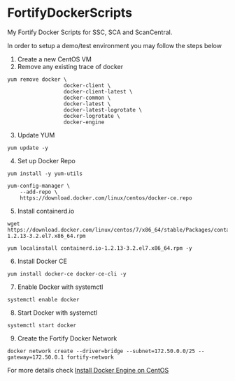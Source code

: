 # FortifyDockerScripts
My Fortify Docker Scripts for SSC, SCA and ScanCentral. 

In order to setup a demo/test environment you may follow the steps below

1. Create a new CentOS VM
2. Remove any existing trace of docker
``` 
yum remove docker \
                  docker-client \
                  docker-client-latest \
                  docker-common \
                  docker-latest \
                  docker-latest-logrotate \
                  docker-logrotate \
                  docker-engine
```
3. Update YUM
``` 
yum update -y 
```
4. Set up Docker Repo
``` 
yum install -y yum-utils

yum-config-manager \
    --add-repo \
    https://download.docker.com/linux/centos/docker-ce.repo
```
5. Install containerd.io
``` 
wget https://download.docker.com/linux/centos/7/x86_64/stable/Packages/containerd.io-1.2.13-3.2.el7.x86_64.rpm

yum localinstall containerd.io-1.2.13-3.2.el7.x86_64.rpm -y
```
6. Install Docker CE
``` 
yum install docker-ce docker-ce-cli -y 
```
7. Enable Docker with systemctl
``` 
systemctl enable docker 
```
8. Start Docker with systemctl
``` 
systemctl start docker 
```
9. Create the Fortify Docker Network
``` 
docker network create --driver=bridge --subnet=172.50.0.0/25 --gateway=172.50.0.1 fortify-network 
```

For more details check [Install Docker Engine on CentOS](https://docs.docker.com/engine/install/centos/)

